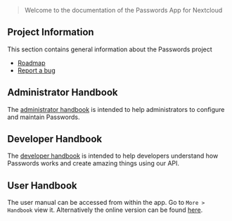 > Welcome to the documentation of the Passwords App for Nextcloud

## Project Information
This section contains general information about the Passwords project
- [Roadmap](https://git.mdns.eu/nextcloud/passwords/wikis/Project/Roadmap)
- [Report a bug](https://git.mdns.eu/nextcloud/passwords/wikis/Project/Bug-Reporting)

## Administrator Handbook
The [administrator handbook](https://git.mdns.eu/nextcloud/passwords/wikis/Administrators/Index) is intended to help administrators to configure and maintain Passwords.

## Developer Handbook
The [developer handbook](https://git.mdns.eu/nextcloud/passwords/wikis/Developers/Index) is intended to help developers understand how Passwords works and create amazing things using our API.

## User Handbook
The user manual can be accessed from within the app.
Go to `More > Handbook` view it.
Alternatively the online version can be found [here](https://git.mdns.eu/nextcloud/passwords/wikis/Users/Index).